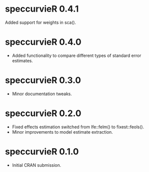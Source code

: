 # speccurvieR 0.4.1

Added support for weights in sca().

# speccurvieR 0.4.0

* Added functionality to compare different types of standard error estimates.

# speccurvieR 0.3.0

* Minor documentation tweaks.

# speccurvieR 0.2.0

* Fixed effects estimation switched from lfe::felm() to fixest::feols().
* Minor improvements to model estimate extraction.

# speccurvieR 0.1.0

* Initial CRAN submission.

